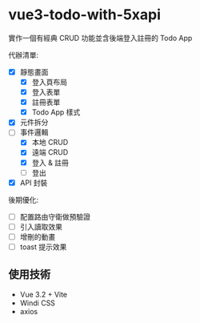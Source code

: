 # vue3-todo-with-5xapi

實作一個有經典 CRUD 功能並含後端登入註冊的 Todo App

代辦清單:

- [x]  靜態畫面
    - [x]  登入頁布局
    - [x]  登入表單
    - [x]  註冊表單
    - [x]  Todo App 樣式
- [x]  元件拆分
- [ ]  事件邏輯
    - [x]  本地 CRUD
    - [x]  遠端 CRUD
    - [x]  登入 & 註冊
    - [ ]  登出
- [x]  API 封裝

後期優化:

- [ ] 配置路由守衛做預驗證
- [ ] 引入讀取效果
- [ ] 增刪的動畫
- [ ] toast 提示效果

## 使用技術

* Vue 3.2 + Vite
* Windi CSS
* axios